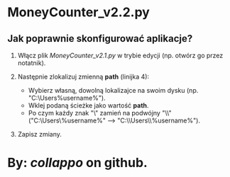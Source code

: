 # MoneyCounter_v2.2.py


## Jak poprawnie skonfigurować aplikacje?

1. Włącz plik *MoneyCounter_v2.1.py* w trybie edycji (np. otwórz go przez notatnik).

2. Następnie zlokalizuj zmienną **path** (linijka 4):
    - Wybierz własną, dowolną lokalizajce na swoim dysku (np. "C:\Users\%username%").
    - Wklej podaną ścieżke jako wartość **path**.
    - Po czym każdy znak "\\" zamień na podwójny "\\\\" ("C:\\Users\\%username%" --> "C:\\\\Users\\\\%username%").

3. Zapisz zmiany.


# By: ***collappo*** on github.
